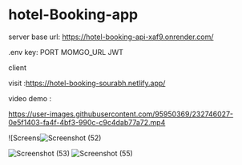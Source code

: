# hotel-Booking-app

server base url: https://hotel-booking-api-xaf9.onrender.com/

.env key:
   PORT
   MOMGO_URL
   JWT


client

visit :https://hotel-booking-sourabh.netlify.app/

video demo : 

https://user-images.githubusercontent.com/95950369/232746027-0e5f1403-fa4f-4bf3-990c-c9c4dab77a72.mp4


![Screens![Screenshot (52)](https://user-images.githubusercontent.com/95950369/232751869-6007f195-b846-4a55-b3b0-22348c0acb92.png)

![Screenshot (53)](https://user-images.githubusercontent.com/95950369/232750431-7bfdbfe2-7a43-4304-92a0-edf3ce1fa87a.png)
![Screenshot (55)](https://user-images.githubusercontent.com/95950369/232750469-07a11867-2c27-47b4-b7a6-e362184e590e.png)
